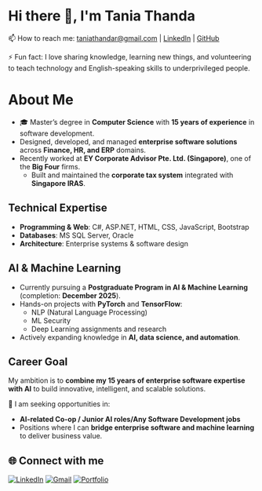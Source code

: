 # Hi there 👋, I'm Tania Thanda

📫 How to reach me: [taniathandar@gmail.com](mailto:taniathandar@gmail.com) | [LinkedIn](https://linkedin.com/in/your-link) | [GitHub](https://github.com/taniathanda)
 
⚡ Fun fact: I love sharing knowledge, learning new things, and volunteering to teach technology and English-speaking skills to underprivileged people. 
# About Me

- 🎓 Master’s degree in **Computer Science** with **15 years of experience** in software development.  
- Designed, developed, and managed **enterprise software solutions** across **Finance, HR, and ERP** domains.  
- Recently worked at **EY Corporate Advisor Pte. Ltd. (Singapore)**, one of the **Big Four** firms.  
   - Built and maintained the **corporate tax system** integrated with **Singapore IRAS**.  

## Technical Expertise
- **Programming & Web**: C#, ASP.NET, HTML, CSS, JavaScript, Bootstrap  
- **Databases**: MS SQL Server, Oracle  
- **Architecture**: Enterprise systems & software design  

## AI & Machine Learning
- Currently pursuing a **Postgraduate Program in AI & Machine Learning** (completion: **December 2025**).  
- Hands-on projects with **PyTorch** and **TensorFlow**:  
  - NLP (Natural Language Processing)  
  - ML Security  
  - Deep Learning assignments and research  
- Actively expanding knowledge in **AI, data science, and automation**.  

## Career Goal
My ambition is to **combine my 15 years of enterprise software expertise with AI** to build innovative, intelligent, and scalable solutions.  

🌱 I am seeking opportunities in:  
- **AI-related Co-op / Junior AI roles/Any Software Development jobs**  
- Positions where I can **bridge enterprise software and machine learning** to deliver business value.  


 

## 🌐 Connect with me
[![LinkedIn](https://img.shields.io/badge/LinkedIn-blue?logo=linkedin&logoColor=white)]([https://linkedin.com/in/your-link](https://www.linkedin.com/in/aye-thanda-htun-b0267665/))
[![Gmail](https://img.shields.io/badge/Gmail-red?logo=gmail&logoColor=white)](mailto:tania.thandar@gmail.com)
[![Portfolio](https://img.shields.io/badge/Portfolio-000?logo=vercel&logoColor=white)](https://your-portfolio-link.com)
